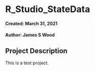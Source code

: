 # R_Studio_StateData

#### Created: March 31, 2021
#### Author: James S Wood


## Project Description
This is a test project.
